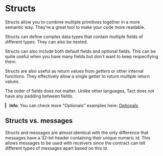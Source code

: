 # Structs

Structs allow you to combine multiple primitives together in a more semantic way. They're a great tool to make your code more readable.

Structs can define complex data types that contain multiple fields of different types. They can also be nested.

Structs can also include both default fields and optional fields. This can be quite useful when you have many fields but don't want to keep respecifying them.

Structs are also useful as return values from _getters_ or other internal functions. They effectively allow a single getter to return multiple return values.

The order of fields does not matter. Unlike other languages, Tact does not have any padding between fields.

<div style="padding-left: 1em; margin: 1em 0; position: relative;">
    <div style="position: absolute; top: 0; bottom: 0%; left: 0; width: 3px; background-color: green;"></div>
    <strong>Info</strong>: You can check more "Optionals" examples here: <a href="/04-optionals">Optionals</a>
</div>

## Structs vs. messages

Structs and messages are almost identical with the only difference that messages have a 32-bit header containing their unique numeric id. This allows messages to be used with receivers since the contract can tell different types of messages apart based on this id.
